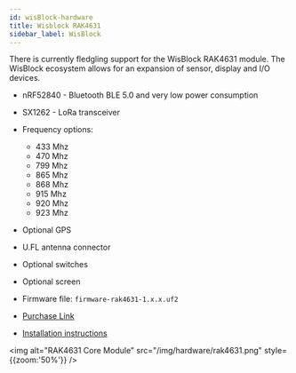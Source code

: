 ```yaml
---
id: wisBlock-hardware
title: Wisblock RAK4631
sidebar_label: WisBlock
---
```


There is currently fledgling support for the WisBlock RAK4631 module. The WisBlock ecosystem allows for an expansion of sensor, display and I/O devices.

* nRF52840 - Bluetooth BLE 5.0 and very low power consumption
* SX1262 - LoRa transceiver
* Frequency options:
    * 433 Mhz
    * 470 Mhz
    * 799 Mhz
    * 865 Mhz
    * 868 Mhz
    * 915 Mhz
    * 920 Mhz
    * 923 Mhz
* Optional GPS
* U.FL antenna connector
* Optional switches
* Optional screen


* Firmware file: `firmware-rak4631-1.x.x.uf2`
* [Purchase Link](https://docs.rakwireless.com/Product-Categories/WisBlock/RAK4631/Overview)
* [Installation instructions](https://docs.rakwireless.com/Product-Categories/WisBlock/RAK4631/Quickstart/#rak4631-lora-mesh-via-meshtastic)

<img alt="RAK4631 Core Module" src="/img/hardware/rak4631.png" style={{zoom:'50%'}} />